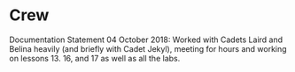 # Crew
Documentation Statement 04 October 2018: Worked with Cadets Laird and Belina heavily (and briefly with Cadet Jekyl), meeting for hours and working on lessons 13. 16, and 17 as well as all the labs.
